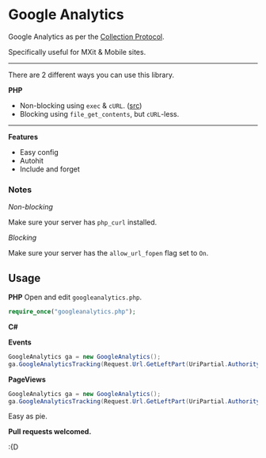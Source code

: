 Google Analytics
=============

Google Analytics as per the [Collection Protocol](https://developers.google.com/analytics/devguides/collection/protocol/v1/reference).

Specifically useful for MXit & Mobile sites.

----

There are 2 different ways you can use this library.

**PHP**
- Non-blocking using `exec` & `cURL`. ([src](https://segment.io/blog/how-to-make-async-requests-in-php/))
- Blocking using `file_get_contents`, but `cURL`-less.

----

**Features**

- Easy config
- Autohit
- Include and forget

### Notes

_Non-blocking_

Make sure your server has `php_curl` installed.

_Blocking_

Make sure your server has the `allow_url_fopen` flag set to `On`.


## Usage

**PHP**
Open and edit `googleanalytics.php`.

```php
require_once("googleanalytics.php");
```

**C#**

**Events**
```cs
GoogleAnalytics ga = new GoogleAnalytics();
ga.GoogleAnalyticsTracking(Request.Url.GetLeftPart(UriPartial.Authority), HttpUtility.UrlEncode(Request.Url.PathAndQuery), Page.Title, "event", "click", "action", "label");
```

**PageViews**
```cs
GoogleAnalytics ga = new GoogleAnalytics();
ga.GoogleAnalyticsTracking(Request.Url.GetLeftPart(UriPartial.Authority), HttpUtility.UrlEncode(Request.Url.PathAndQuery),Page.Title, "pageview", "", "", "");
```
Easy as pie.

**Pull requests welcomed.**

:{D
